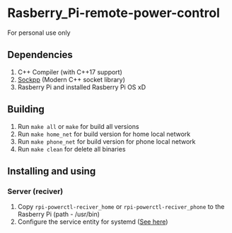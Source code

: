 # Rasberry_Pi-remote-power-control
For personal use only

## Dependencies
1. C++ Compiler (with C++17 support)
1. [Sockpp](https://github.com/fpagliughi/sockpp) (Modern C++ socket library)
1. Rasberry Pi and installed Rasberry Pi OS xD

## Building
1. Run `make all` or `make` for build all versions
1. Run `make home_net` for build version for home local network
1. Run `make phone_net` for build version for phone local network
1. Run `make clean` for delete all binaries

## Installing and using
### Server (reciver)
1. Copy `rpi-powerctl-reciver_home` or `rpi-powerctl-reciver_phone` to the Rasberry Pi (path - /usr/bin)
1. Configure the service entity for systemd ([See here](https://www.dexterindustries.com/howto/run-a-program-on-your-raspberry-pi-at-startup/))
